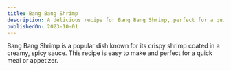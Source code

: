 ```yaml
---
title: Bang Bang Shrimp
description: A delicious recipe for Bang Bang Shrimp, perfect for a quick meal.
publishedOn: 2023-10-01
---
```


Bang Bang Shrimp is a popular dish known for its crispy shrimp coated in a creamy, spicy sauce. This recipe is easy to make and perfect for a quick meal or appetizer.
